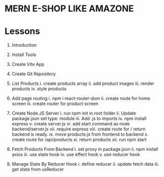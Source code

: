 # MERN E-SHOP LIKE AMAZONE

# Lessons

1.  Introduction

2.  Install Tools

3.  Create Vite App

4.  Create Git Repository

5.  List Products
        i.    create products array
        ii.   add product images
        iii.  render products
        iv.   style products

6.  Add page routing
        i.    npm i react-router-dom
        ii.   create route for home screen
        iii.  create router for product screen

7.  Create Node.JS Server
        i.    run npm init in root folder
        ii.   Update package.json set type: module
        iii.  Add .js to imports
        iv.   npm install express
        v.    create server.js
        vi.   add start command as node backend/server.js
        vii.  require express
        viii. create route for / return backend is ready.
        ix.   move products.js from frontend to backend
        x.    create route for /api/products
        xi.   return products
        xii.  run npm start
8.  Fetch Products From Backend
        i.   set proxy in package.json
        ii.  npm install axios
        iii. use state hook
        iv.  use effect hook
        v.   use reducer hook
9.  Manage State By Reducer Hook
        i.   define reducer
        ii.  update fetch data
        iii. get state from usReducer
